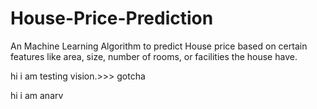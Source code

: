 # House-Price-Prediction
An Machine Learning Algorithm to predict House price based on certain features like area, size, number of rooms, or facilities the house have.



hi i am testing vision.>>> gotcha


hi i am anarv